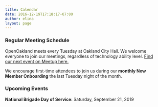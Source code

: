 ```yaml
---
title: Calendar
date: 2016-12-19T17:18:17-07:00
author: elina
layout: page
---
```


### Regular Meeting Schedule
OpenOakland meets every Tuesday at Oakland City Hall. We welcome everyone to join our meetings, regardless of technology ability level. <a href="https://www.meetup.com/OpenOakland/events/" target="_blank">Find our next event on Meetup here.</a>

We encourage first-time attendees to join us during our <strong>monthly New Member Onboarding</strong> the last Tuesday night of the month.

### Upcoming Events

<strong>National Brigade Day of Service</strong>: Saturday, September 21, 2019
